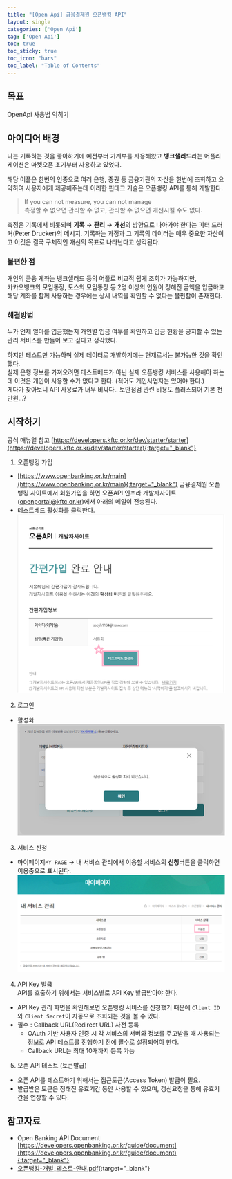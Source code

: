 ```yaml
---
title: "[Open Api] 금융결제원 오픈뱅킹 API"
layout: single
categories: ['Open Api']
tag: ['Open Api']
toc: true
toc_sticky: true
toc_icon: "bars"
toc_label: "Table of Contents"
---
```


## 목표
OpenApi 사용법 익히기


## 아이디어 배경
나는 기록하는 것을 좋아하기에 예전부터 가계부를 사용해왔고 **뱅크샐러드**라는 어플리케이션은 마켓오픈 초기부터 사용하고 있었다.

해당 어플은 한번의 인증으로 여러 은행, 증권 등 금융기관의 자산을 한번에 조회하고 요약하여 사용자에게 제공해주는데 이러한 핀테크 기술은 오픈뱅킹 API를 통해 개발한다.

> If you can not measure, you can not manage  
> 측정할 수 없으면 관리할 수 없고, 관리할 수 없으면 개선시킬 수도 없다.

측정은 기록에서 비롯되며 **기록** → **관리** → **개선**의 방향으로 나아가야 한다는 피터 드러커(Peter Drucker)의 메시지. 기록하는 과정과 그 기록의 데이터는 매우 중요한 자산이고 이것은 결국 구체적인 개선의 목표로 나타난다고 생각된다.

### 불편한 점
개인의 금융 계좌는 뱅크샐러드 등의 어플로 비교적 쉽게 조회가 가능하지만,  
카카오뱅크의 모임통장, 토스의 모임통장 등 2명 이상의 인원이 정해진 금액을 입금하고 해당 계좌를 함께 사용하는 경우에는 상세 내역을 확인할 수 없다는 불편함이 존재한다.

### 해결방법
누가 언제 얼마를 입금했는지 개인별 입금 여부를 확인하고 입금 현황을 공지할 수 있는 관리 서비스를 만들어 보고 싶다고 생각했다.

하지만 테스트만 가능하며 실제 데이터로 개발하기에는 현재로서는 불가능한 것을 확인했다.  
실제 은행 정보를 가져오려면 테스트베드가 아닌 실제 오픈뱅킹 서비스를 사용해야 하는데 이것은 개인이 사용할 수가 없다고 한다. (적어도 개인사업자는 있어야 한다.)  
게다가 찾아보니 API 사용료가 너무 비싸다.. 보안점검 관련 비용도 플러스되어 기본 천만원...?


## 시작하기
공식 매뉴얼 참고 [https://developers.kftc.or.kr/dev/starter/starter](https://developers.kftc.or.kr/dev/starter/starter){:target="_blank"}

1. 오픈뱅킹 가입
- [https://www.openbanking.or.kr/main](https://www.openbanking.or.kr/main){:target="_blank"}
금융결제원 오픈뱅킹 사이트에서 회원가입을 하면 오픈API 인프라 개발자사이트(openportal@kftc.or.kr)에서 아래의 메일이 전송된다.
- 테스트베드 활성화를 클릭한다.
![images](/images/2022-08-11-open-api/open-api1.png)

2. 로그인
- 활성화
![images](/images/2022-08-11-open-api/open-api2.png)

3. 서비스 신청
- 마이페이지`MY PAGE` → 내 서비스 관리에서 이용할 서비스의 **신청**버튼을 클릭하면 이용중으로 표시된다.
![images](/images/2022-08-11-open-api/open-api3.png)

4. API Key 발급  
API를 호출하기 위해서는 서비스별로 API Key 발급받아야 한다.
- API Key 관리 화면을 확인해보면 오픈뱅킹 서비스를 신청했기 때문에 `Client ID`와 `Client Secret`이 자동으로 조회되는 것을 볼 수 있다.
- 필수 : Callback URL(Redirect URL) 사전 등록
  - OAuth 기반 사용자 인증 시 각 서비스의 서버와 정보를 주고받을 때 사용되는 정보로 API 테스트를 진행하기 전에 필수로 설정되어야 한다.
  - Callback URL는 최대 10개까지 등록 가능

5. 오픈 API 테스트 (토큰발급)
- 오픈 API를 테스트하기 위해서는 접근토큰(Access Token) 발급이 필요.
- 발급받은 토큰은 정해진 유효기간 동안 사용할 수 있으며, 갱신요청을 통해 유효기간을 연장할 수 있다.


## 참고자료
- Open Banking API Document
[https://developers.openbanking.or.kr/guide/document](https://developers.openbanking.or.kr/guide/document){:target="_blank"}
- [오픈뱅킹-개발_테스트-안내.pdf](/files/2022-08-11-open-api/오픈뱅킹-개발-테스트-안내.pdf){:target="_blank"}